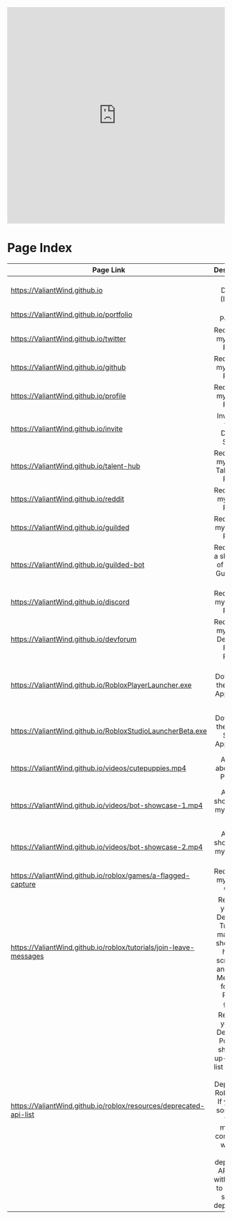 <iframe src="https://discord.com/widget?id=926689018601672774&theme=dark" width="100%" height="500" allowtransparency="true" frameborder="0" sandbox="allow-popups allow-popups-to-escape-sandbox allow-same-origin allow-scripts">
</iframe>


# Page Index

| Page Link | Description | Extra Note |
| ------------- |:-------------:| -----:|
| https://ValiantWind.github.io | Base Domain (Ignore) | N/A |
| https://ValiantWind.github.io/portfolio | My Portfolio | N/A |
| https://ValiantWind.github.io/twitter | Redirects to my Twitter Profile | N/A |
| https://ValiantWind.github.io/github | Redirects to my GitHub Profile | N/A |
| https://ValiantWind.github.io/profile | Redirects to my Roblox Profile | N/A |
| https://ValiantWind.github.io/invite | Invite Link to my Discord Server | N/A |
| https://ValiantWind.github.io/talent-hub | Redirects to my Roblox Talent Hub Profile | Must be logged in to the Talent Hub to view|
| https://ValiantWind.github.io/reddit | Redirects to my Reddit Profile | N/A |
| https://ValiantWind.github.io/guilded | Redirects to my Guilded Profile | N/A |
| https://ValiantWind.github.io/guilded-bot | Redirects to a showcase of my WIP Guilded.gg bot. | N/A |
| https://ValiantWind.github.io/discord | Redirects to my Discord Profile | Must be logged into Discord to view |
| https://ValiantWind.github.io/devforum | Redirects to my Roblox Developer Forum Profile | N/A |
| https://ValiantWind.github.io/RobloxPlayerLauncher.exe | Downloads the Roblox Application | Doesn't contain a virus or anything malicious. Its the exact same client you download from the official Roblox Website. |
| https://ValiantWind.github.io/RobloxStudioLauncherBeta.exe | Downloads the Roblox Studio Application | Doesn't contain a virus or anything malicious. Its the exact same client you download from the official Roblox Website. |
| https://ValiantWind.github.io/videos/cutepuppies.mp4 | A Video about Cute Puppies | N/A |
| https://ValiantWind.github.io/videos/bot-showcase-1.mp4 | A video showcasing my Discord Bot| Doesn't contain a virus or anything malicious. Its the exact same client you download from the official Roblox Website. |
| https://ValiantWind.github.io/videos/bot-showcase-2.mp4 | A video showcasing my Discord Bot | N/A |
| https://ValiantWind.github.io/roblox/games/a-flagged-capture | Redirects to my Roblox Game | Must be logged into Roblox to play it |
| https://ValiantWind.github.io/roblox/tutorials/join-leave-messages | Redirects you to a DevForum Tutorial I made that shows you how to script Join and Leave Messages for your Roblox game. | N/A |
| https://ValiantWind.github.io/roblox/resources/deprecated-api-list | Redirects you to a DevForum Post that shows an up-to-date list of the all the Deprecated Roblox API. If you see something that's missing, contact me with the new deprecated API along with the link to where it says its deprecated. | www.dontasktoask.com |
